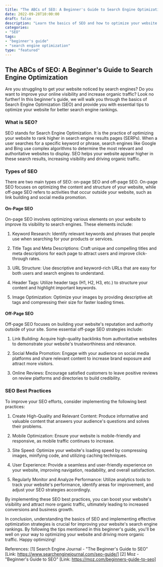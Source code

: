 ```yaml
--- 
title: "The ABCs of SEO: A Beginner's Guide to Search Engine Optimization" 
date: 2022-09-28T10:00:00 
draft: false 
description: "Learn the basics of SEO and how to optimize your website for better search engine rankings." 
categories: 
- "SEO" 
tags: 
- "beginner's guide" 
- "search engine optimization" 
type: "featured" 
--- 
```


## The ABCs of SEO: A Beginner's Guide to Search Engine Optimization

Are you struggling to get your website noticed by search engines? Do you want to improve your online visibility and increase organic traffic? Look no further! In this beginner's guide, we will walk you through the basics of Search Engine Optimization (SEO) and provide you with essential tips to optimize your website for better search engine rankings.

### What is SEO?

SEO stands for Search Engine Optimization. It is the practice of optimizing your website to rank higher in search engine results pages (SERPs). When a user searches for a specific keyword or phrase, search engines like Google and Bing use complex algorithms to determine the most relevant and authoritative websites to display. SEO helps your website appear higher in these search results, increasing visibility and driving organic traffic.

### Types of SEO

There are two main types of SEO: on-page SEO and off-page SEO. On-page SEO focuses on optimizing the content and structure of your website, while off-page SEO refers to activities that occur outside your website, such as link building and social media promotion.

#### On-Page SEO

On-page SEO involves optimizing various elements on your website to improve its visibility to search engines. These elements include:

1. Keyword Research: Identify relevant keywords and phrases that people use when searching for your products or services.

2. Title Tags and Meta Descriptions: Craft unique and compelling titles and meta descriptions for each page to attract users and improve click-through rates.

3. URL Structure: Use descriptive and keyword-rich URLs that are easy for both users and search engines to understand.

4. Header Tags: Utilize header tags (H1, H2, H3, etc.) to structure your content and highlight important keywords.

5. Image Optimization: Optimize your images by providing descriptive alt tags and compressing their size for faster loading times.

#### Off-Page SEO

Off-page SEO focuses on building your website's reputation and authority outside of your site. Some essential off-page SEO strategies include:

1. Link Building: Acquire high-quality backlinks from authoritative websites to demonstrate your website's trustworthiness and relevance.

2. Social Media Promotion: Engage with your audience on social media platforms and share relevant content to increase brand exposure and attract more visitors.

3. Online Reviews: Encourage satisfied customers to leave positive reviews on review platforms and directories to build credibility.

### SEO Best Practices

To improve your SEO efforts, consider implementing the following best practices:

1. Create High-Quality and Relevant Content: Produce informative and valuable content that answers your audience's questions and solves their problems.

2. Mobile Optimization: Ensure your website is mobile-friendly and responsive, as mobile traffic continues to increase.

3. Site Speed: Optimize your website's loading speed by compressing images, minifying code, and utilizing caching techniques.

4. User Experience: Provide a seamless and user-friendly experience on your website, improving navigation, readability, and overall satisfaction.

5. Regularly Monitor and Analyze Performance: Utilize analytics tools to track your website's performance, identify areas for improvement, and adjust your SEO strategies accordingly.

By implementing these SEO best practices, you can boost your website's visibility and attract more organic traffic, ultimately leading to increased conversions and business growth.

In conclusion, understanding the basics of SEO and implementing effective optimization strategies is crucial for improving your website's search engine rankings. By following the tips mentioned in this beginner's guide, you'll be well on your way to optimizing your website and driving more organic traffic. Happy optimizing!

References:
[1] Search Engine Journal - "The Beginner's Guide to SEO" [Link: https://www.searchenginejournal.com/seo-guide/]
[2] Moz - "Beginner's Guide to SEO" [Link: https://moz.com/beginners-guide-to-seo]
